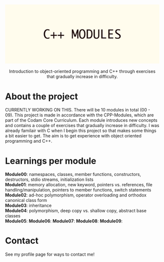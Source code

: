 <div align="center">
  <img src="img/C++_MODULES.png" alt="logo" width="1000" height="auto" />
  <p>Introduction to object-oriented programming and C++ through exercises that gradually increase in difficulty.</p>
</div>

# About the project
CURRENTLY WORKING ON THIS. There will be 10 modules in total (00 - 09). This project is made in accordance with the CPP-Modules, which are part of the Codam Core Curriculum. Each module introduces new concepts and contains a couple of exercises that gradually increase in difficulty. I was already familair with C when I begin this project so that makes some things a bit easier to get. The aim is to get experience with object oriented programming and C++.<br>

# Learnings per module <br>
**Module00**: namespaces, classes, member functions, constructors, destructors, stdio streams, initialization lists <br>
**Module01**: memory allocation, new keyword, pointers vs. references, file handling/manipulation, pointers to member functions, switch statements <br>
**Module02**: ad-hoc polymorphism, operator overloading and orthodox canonical class form <br>
**Module03**: inheritance <br>
**Module04**: polymorphism, deep copy vs. shallow copy, abstract base classes <br>
**Module05**:
**Module06**:
**Module07**:
**Module08**:
**Module09**:

# Contact
See my profile page for ways to contact me!

